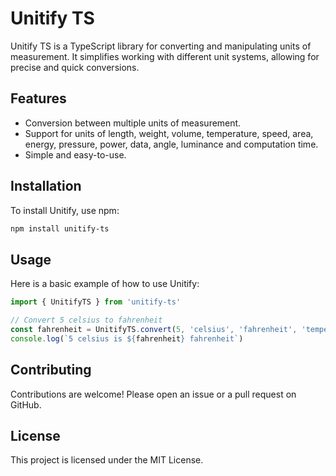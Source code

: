 # Unitify TS

Unitify TS is a TypeScript library for converting and manipulating units of measurement.
It simplifies working with different unit systems, allowing for precise and quick conversions.

## Features

- Conversion between multiple units of measurement.
- Support for units of length, weight, volume, temperature, speed, area, energy, pressure, power, data, angle, luminance and computation time.
- Simple and easy-to-use.

## Installation

To install Unitify, use npm:

```bash
npm install unitify-ts
```

## Usage

Here is a basic example of how to use Unitify:

```javascript
import { UnitifyTS } from 'unitify-ts'

// Convert 5 celsius to fahrenheit
const fahrenheit = UnitifyTS.convert(5, 'celsius', 'fahrenheit', 'temperature')
console.log(`5 celsius is ${fahrenheit} fahrenheit`)
```

## Contributing

Contributions are welcome! Please open an issue or a pull request on GitHub.

## License

This project is licensed under the MIT License.

